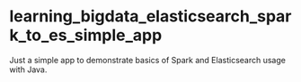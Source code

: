 # learning_bigdata_elasticsearch_spark_to_es_simple_app
Just a simple app to demonstrate basics of Spark and Elasticsearch usage with Java.
